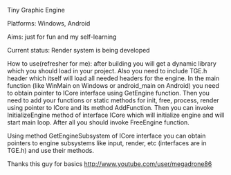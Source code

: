 Tiny Graphic Engine

Platforms: Windows, Android

Aims: just for fun and my self-learning

Current status: Render system is being developed

How to use(refresher for me): after building you will get a dynamic library which you should load in your project. Also you need to include TGE.h header which itself will load all needed headers for the engine. In the main function (like WinMain on Windows or android_main on Android) you need to obtain pointer to ICore interface using GetEngine function. Then you need to add your functions or static methods for init, free, process, render using pointer to ICore and its method AddFunction. Then you can invoke InitializeEngine method of interface ICore which will initialize engine and will start main loop. After all you should invoke FreeEngine function.

Using  method GetEngineSubsystem of ICore interface you can obtain pointers to engine subsystems like input, render, etc (interfaces are in TGE.h) and use their methods.

Thanks this guy for basics http://www.youtube.com/user/megadrone86
